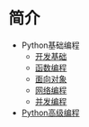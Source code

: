 # 简介

- Python基础编程
    - [开发基础]()
	- [函数编程]()
	- [面向对象]()
	- [网络编程]()
	- [并发编程](python/concurrent/multiprocess/)
- [Python高级编程](https://advance-python.readthedocs.io/zh_CN/latest/)